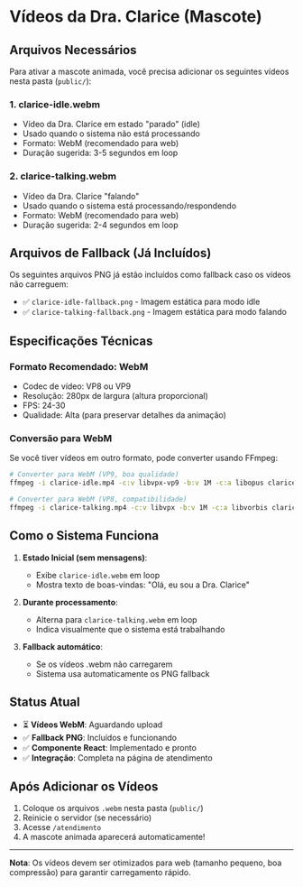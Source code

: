 # Vídeos da Dra. Clarice (Mascote)

## Arquivos Necessários

Para ativar a mascote animada, você precisa adicionar os seguintes vídeos nesta pasta (`public/`):

### 1. **clarice-idle.webm**
- Vídeo da Dra. Clarice em estado "parado" (idle)
- Usado quando o sistema não está processando
- Formato: WebM (recomendado para web)
- Duração sugerida: 3-5 segundos em loop

### 2. **clarice-talking.webm**
- Vídeo da Dra. Clarice "falando"
- Usado quando o sistema está processando/respondendo
- Formato: WebM (recomendado para web)
- Duração sugerida: 2-4 segundos em loop

## Arquivos de Fallback (Já Incluídos)

Os seguintes arquivos PNG já estão incluídos como fallback caso os vídeos não carreguem:

- ✅ `clarice-idle-fallback.png` - Imagem estática para modo idle
- ✅ `clarice-talking-fallback.png` - Imagem estática para modo falando

## Especificações Técnicas

### Formato Recomendado: WebM
- Codec de vídeo: VP8 ou VP9
- Resolução: 280px de largura (altura proporcional)
- FPS: 24-30
- Qualidade: Alta (para preservar detalhes da animação)

### Conversão para WebM

Se você tiver vídeos em outro formato, pode converter usando FFmpeg:

```bash
# Converter para WebM (VP9, boa qualidade)
ffmpeg -i clarice-idle.mp4 -c:v libvpx-vp9 -b:v 1M -c:a libopus clarice-idle.webm

# Converter para WebM (VP8, compatibilidade)
ffmpeg -i clarice-talking.mp4 -c:v libvpx -b:v 1M -c:a libvorbis clarice-talking.webm
```

## Como o Sistema Funciona

1. **Estado Inicial (sem mensagens)**:
   - Exibe `clarice-idle.webm` em loop
   - Mostra texto de boas-vindas: "Olá, eu sou a Dra. Clarice"

2. **Durante processamento**:
   - Alterna para `clarice-talking.webm` em loop
   - Indica visualmente que o sistema está trabalhando

3. **Fallback automático**:
   - Se os vídeos .webm não carregarem
   - Sistema usa automaticamente os PNG fallback

## Status Atual

- ⏳ **Vídeos WebM**: Aguardando upload
- ✅ **Fallback PNG**: Incluídos e funcionando
- ✅ **Componente React**: Implementado e pronto
- ✅ **Integração**: Completa na página de atendimento

## Após Adicionar os Vídeos

1. Coloque os arquivos `.webm` nesta pasta (`public/`)
2. Reinicie o servidor (se necessário)
3. Acesse `/atendimento`
4. A mascote animada aparecerá automaticamente!

---

**Nota**: Os vídeos devem ser otimizados para web (tamanho pequeno, boa compressão) para garantir carregamento rápido.
